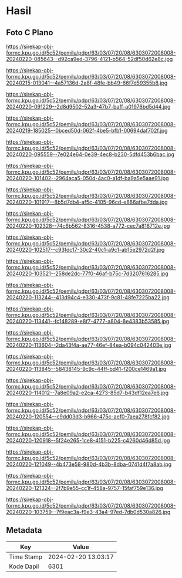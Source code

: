 # Hasil

## Foto C Plano

https://sirekap-obj-formc.kpu.go.id/5c52/pemilu/pdpr/63/03/07/20/08/6303072008008-20240220-085643--d92ca9ed-3796-4121-b564-52df50d62e8c.jpg

https://sirekap-obj-formc.kpu.go.id/5c52/pemilu/pdpr/63/03/07/20/08/6303072008008-20240215-013041--4a57136d-2a8f-48fe-bb49-66f7d59355b8.jpg

https://sirekap-obj-formc.kpu.go.id/5c52/pemilu/pdpr/63/03/07/20/08/6303072008008-20240220-091229--2d8d9502-52a3-47b7-baff-a01976bd5d44.jpg

https://sirekap-obj-formc.kpu.go.id/5c52/pemilu/pdpr/63/03/07/20/08/6303072008008-20240219-185025--0bced50d-062f-4be5-bfb1-00694daf702f.jpg

https://sirekap-obj-formc.kpu.go.id/5c52/pemilu/pdpr/63/03/07/20/08/6303072008008-20240220-095559--7e024e64-0e39-4ec8-b230-5dfd453b6bac.jpg

https://sirekap-obj-formc.kpu.go.id/5c52/pemilu/pdpr/63/03/07/20/08/6303072008008-20240220-101402--2964aca5-050d-4ac0-a1df-ba9a5e5aae91.jpg

https://sirekap-obj-formc.kpu.go.id/5c52/pemilu/pdpr/63/03/07/20/08/6303072008008-20240220-101917--8b5d7db4-af5c-4105-96cd-e886afbe7dda.jpg

https://sirekap-obj-formc.kpu.go.id/5c52/pemilu/pdpr/63/03/07/20/08/6303072008008-20240220-102328--74c6b562-8316-4538-a772-cec7a818712e.jpg

https://sirekap-obj-formc.kpu.go.id/5c52/pemilu/pdpr/63/03/07/20/08/6303072008008-20240220-102517--c93fdc17-30c2-40c1-a9c1-ab15e2972d2f.jpg

https://sirekap-obj-formc.kpu.go.id/5c52/pemilu/pdpr/63/03/07/20/08/6303072008008-20240220-103521--258de2dc-77f0-46af-b75c-7d3207616285.jpg

https://sirekap-obj-formc.kpu.go.id/5c52/pemilu/pdpr/63/03/07/20/08/6303072008008-20240220-113244--413d94c4-e330-473f-9c81-48fe7225ba22.jpg

https://sirekap-obj-formc.kpu.go.id/5c52/pemilu/pdpr/63/03/07/20/08/6303072008008-20240220-113441--fc148289-e8f7-4777-a804-8e4383b53585.jpg

https://sirekap-obj-formc.kpu.go.id/5c52/pemilu/pdpr/63/03/07/20/08/6303072008008-20240220-113604--2da43f4a-ae77-46ef-84ea-b094c042403e.jpg

https://sirekap-obj-formc.kpu.go.id/5c52/pemilu/pdpr/63/03/07/20/08/6303072008008-20240220-113845--58438145-9c9c-44ff-bd41-f200ce1469a1.jpg

https://sirekap-obj-formc.kpu.go.id/5c52/pemilu/pdpr/63/03/07/20/08/6303072008008-20240220-114012--7a8e09a2-e2ca-4273-85d7-b43df12ea7e6.jpg

https://sirekap-obj-formc.kpu.go.id/5c52/pemilu/pdpr/63/03/07/20/08/6303072008008-20240220-120554--c9dd03d3-b966-475c-aef0-7aea278fcf82.jpg

https://sirekap-obj-formc.kpu.go.id/5c52/pemilu/pdpr/63/03/07/20/08/6303072008008-20240220-120918--5f24e265-1ce8-4151-b225-c4260d46d85d.jpg

https://sirekap-obj-formc.kpu.go.id/5c52/pemilu/pdpr/63/03/07/20/08/6303072008008-20240220-121049--4b473e58-980d-4b3b-8dba-0741d4f7a8ab.jpg

https://sirekap-obj-formc.kpu.go.id/5c52/pemilu/pdpr/63/03/07/20/08/6303072008008-20240220-121324--2f7b9e55-cc1f-458a-9757-15faf759e136.jpg

https://sirekap-obj-formc.kpu.go.id/5c52/pemilu/pdpr/63/03/07/20/08/6303072008008-20240220-103759--7f9eac3a-f9e3-43a4-97ed-7db0d530a826.jpg


## Metadata

| Key        | Value               |
| ---------- | ------------------- |
| Time Stamp | 2024-02-20 13:03:17 |
| Kode Dapil | 6301                |



